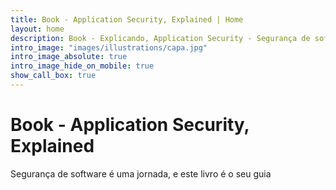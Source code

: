 ```yaml
---
title: Book - Application Security, Explained | Home
layout: home
description: Book - Explicando, Application Security - Segurança de software é uma jornada, e este livro é o seu guia
intro_image: "images/illustrations/capa.jpg"
intro_image_absolute: true
intro_image_hide_on_mobile: true
show_call_box: true
---
```


# Book - Application Security, Explained

Segurança de software é uma jornada, e este livro é o seu guia